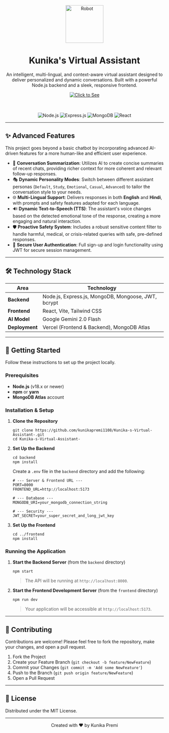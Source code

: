 <div align="center">

  <!-- Logo -->
  <img src="https://raw.githubusercontent.com/Tarikul-Islam-Anik/Animated-Fluent-Emojis/master/Emojis/Smilies/Robot.png" alt="Robot" width="120" height="120">

  # Kunika's Virtual Assistant

  An intelligent, multi-lingual, and context-aware virtual assistant designed to deliver personalized and dynamic conversations. Built with a powerful Node.js backend and a sleek, responsive frontend.

  <!-- Live Demo Button -->
  <a href="https://virtual-assistant-frontend-seven.vercel.app/" target="_blank">
    <img src="https://img.shields.io/badge/Live_Demo-000000?style=for-the-badge&logo=vercel&logoColor=white" alt="Click to See ">
  </a>
  </br>
  </br>
  </br>
  
  <!-- Badges -->
  <p>
    <img src="https://img.shields.io/badge/Node.js-339933?style=for-the-badge&logo=nodedotjs&logoColor=white" alt="Node.js">
    <img src="https://img.shields.io/badge/Express.js-000000?style=for-the-badge&logo=express&logoColor=white" alt="Express.js">
    <img src="https://img.shields.io/badge/MongoDB-47A248?style=for-the-badge&logo=mongodb&logoColor=white" alt="MongoDB">
    <img src="https://img.shields.io/badge/React-20232A?style=for-the-badge&logo=react&logoColor=61DAFB" alt="React">
  </p>
</div>

---

## ✨ Advanced Features

This project goes beyond a basic chatbot by incorporating advanced AI-driven features for a more human-like and efficient user experience.

*   🧠 **Conversation Summarization**: Utilizes AI to create concise summaries of recent chats, providing richer context for more coherent and relevant follow-up responses.
*   🎭 **Dynamic Personality Modes**: Switch between different assistant personas (`Default`, `Study`, `Emotional`, `Casual`, `Advanced`) to tailor the conversation style to your needs.
*   🌐 **Multi-Lingual Support**: Delivers responses in both **English** and **Hindi**, with prompts and safety features adapted for each language.
*   🔊 **Dynamic Text-to-Speech (TTS)**: The assistant's voice changes based on the detected emotional tone of the response, creating a more engaging and natural interaction.
*   🛡️ **Proactive Safety System**: Includes a robust sensitive content filter to handle harmful, medical, or crisis-related queries with safe, pre-defined responses.
*   🔐 **Secure User Authentication**: Full sign-up and login functionality using JWT for secure session management.

---

## 🛠️ Technology Stack

| Area      | Technology                               |
| --------- | ---------------------------------------- |
| **Backend**   | Node.js, Express.js, MongoDB, Mongoose, JWT, bcrypt |
| **Frontend**  | React, Vite, Tailwind CSS                     |
| **AI Model**  | Google Gemini 2.0 Flash                |
| **Deployment**| Vercel (Frontend & Backend), MongoDB Atlas      |

---

## 🚀 Getting Started

Follow these instructions to set up the project locally.

### Prerequisites

- **Node.js** (v18.x or newer)
- **npm** or **yarn**
- **MongoDB Atlas** account

### Installation & Setup

1.  **Clone the Repository**
    ```
    git clone https://github.com/kunikapremi1108/Kunika-s-Virtual-Assistant-.git
    cd Kunika-s-Virtual-Assistant-
    ```

2.  **Set Up the Backend**
    ```
    cd backend
    npm install
    ```
    Create a `.env` file in the `backend` directory and add the following:
    ```
    # --- Server & Frontend URL ---
    PORT=8000
    FRONTEND_URL=http://localhost:5173

    # --- Database ---
    MONGODB_URI=your_mongodb_connection_string

    # --- Security ---
    JWT_SECRET=your_super_secret_and_long_jwt_key
    ```

3.  **Set Up the Frontend**
    ```
    cd ../frontend
    npm install
    ```

### Running the Application

1.  **Start the Backend Server** (from the `backend` directory)
    ```
    npm start
    ```
    > The API will be running at `http://localhost:8000`.

2.  **Start the Frontend Development Server** (from the `frontend` directory)
    ```
    npm run dev
    ```
    > Your application will be accessible at `http://localhost:5173`.

---

## 🤝 Contributing

Contributions are welcome! Please feel free to fork the repository, make your changes, and open a pull request.

1.  Fork the Project
2.  Create your Feature Branch (`git checkout -b feature/NewFeature`)
3.  Commit your Changes (`git commit -m 'Add some NewFeature'`)
4.  Push to the Branch (`git push origin feature/NewFeature`)
5.  Open a Pull Request

---

## 📄 License

Distributed under the MIT License.

---

<div align="center">
  <p>Created with ❤️ by Kunika Premi</p>
</div>
